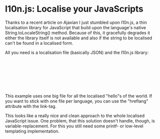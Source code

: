 # l10n.js: Localise your JavaScripts

Thanks to a recent article on Ajaxian I just stumbled upon l10n.js, a thin
localisation library for JavaScript that build upon the language's native
String.toLocaleString() method. Because of this, it gracefully degrades it
either the library itself is not available and also if the string to be
localised can't be found in a localised form.

All you need is a localisation file (basically JSON) and the l10n.js library:

<pre><code>
<link rel="localizations" href="/path/to/localizations.js"
    type="application/x-i10n+json" />
<script type="text/javascript" src="/path/to/l10n.js"></script>
<script type="text/javascript">
alert("hello".toLocaleString());
</script>
</code></pre>

This example uses one big file for all the localised "hello"s of the world. If
you want to stick with one file per language, you can use the "hreflang"
attribute with the link-tag.

This looks like a really nice and clean approach to the whole localised
JavaScript issue. One problem, that this solution doesn't handle, though, is
variable-replacement. For this you still need some printf- or low-level
templating implementation.
